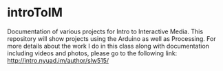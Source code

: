# introToIM
Documentation of various projects for Intro to Interactive Media. This repository will show projects using the Arduino as well as Processing.
For more details about the work I do in this class along with documentation including videos and photos, please go to the following link: http://intro.nyuad.im/author/slw515/
